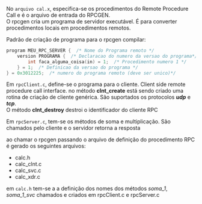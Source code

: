 No `arquivo cal.x`, especifica-se os procedimentos do Remote Procedure Call
e é o arquivo de entrada do RPCGEN. <br>
O rpcgen cria um programa de servidor executável. É para converter procedimentos locais em procedimentos remotos.

Padrão de criação de programa para o rpcgen compilar:
```c
program MEU_RPC_SERVER {  /* Nome do Programa remoto */
    version PROGRAMA {  /* Declaracao do numero da versao do programa*/
        int faca_alguma_coisa(in) = 1;  /* Procedimento numero 1 */
    } = 1;  /* Definicao da versao do programa */
} = 0x3012225;  /* numero do programa remoto (deve ser unico)*/
```

Em `rpcClient.c`, define-se o programa para o cliente.
Client side remote procedure call interface.
no método **clnt_create** está sendo criado uma rotina de criação de cliente genérica. São suportados os protocolos ***udp*** e ***tcp***.  
O método **clnt_destroy** destroi o identificador do cliente RPC

Em `rpcServer.c`, tem-se os métodos de soma e multiplicação. São chamados pelo cliente e o servidor retorna a resposta

ao chamar o rpcgen passando o arquivo de definição do procedimento RPC é gerado os seguintes arquivos:
- calc.h
- calc_clnt.c
- calc_svc.c
- calc_xdr.c

em `calc.h` tem-se a a definição dos nomes dos métodos *soma_1*, *soma_1_svc* chamados e criados em rpcClient.c e rpcServer.c


